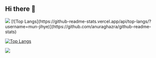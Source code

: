 ## Hi there 👋
<img src="https://capsule-render.vercel.app/api?type=waving&color=1E90FF&height=150&section=header" />
[![Top Langs](https://github-readme-stats.vercel.app/api/top-langs/?username=mun-jihye)](https://github.com/anuraghazra/github-readme-stats)

[![Top Langs](https://github-readme-stats.vercel.app/api/top-langs/?username=mun-jihye)](https://github.com/anuraghazra/github-readme-stats)

<!--
**mun-jihye/mun-jihye** is a ✨ _special_ ✨ repository because its `README.md` (this file) appears on your GitHub profile.

Here are some ideas to get you started:

- 🔭 I’m currently working on ...
- 🌱 I’m currently learning ...
- 👯 I’m looking to collaborate on ...
- 🤔 I’m looking for help with ...
- 💬 Ask me about ...
- 📫 How to reach me: ...
- 😄 Pronouns: ...
- ⚡ Fun fact: ...
-->
<img src="https://capsule-render.vercel.app/api?type=waving&color=1E90FF&height=150&section=footer" />
